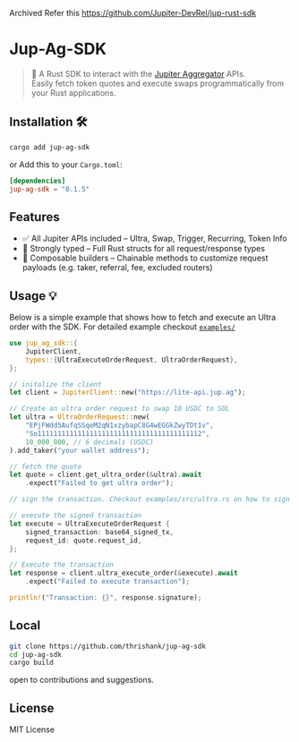 Archived 
Refer this 
https://github.com/Jupiter-DevRel/jup-rust-sdk

# Jup-Ag-SDK

> 🚀 A Rust SDK to interact with the [Jupiter Aggregator](https://jup.ag) APIs.  
> Easily fetch token quotes and execute swaps programmatically from your Rust applications.

## Installation 🛠️

```bash
cargo add jup-ag-sdk
```

or Add this to your `Cargo.toml`:

```toml
[dependencies]
jup-ag-sdk = "0.1.5"
```

## Features

- ✅ All Jupiter APIs included – Ultra, Swap, Trigger, Recurring, Token Info
- 🧱 Strongly typed – Full Rust structs for all request/response types
- 🧠 Composable builders – Chainable methods to customize request payloads (e.g. taker, referral, fee, excluded routers)

## Usage 💡

Below is a simple example that shows how to fetch and execute an Ultra order with the SDK. For detailed example checkout [`examples/`](https://github.com/thrishank/jup-ag-sdk/tree/main/examples)

```rust
use jup_ag_sdk::{
    JupiterClient,
    types::{UltraExecuteOrderRequest, UltraOrderRequest},
};

// initalize the client
let client = JupiterClient::new("https://lite-api.jup.ag");

// Create an ultra order request to swap 10 USDC to SOL
let ultra = UltraOrderRequest::new(
    "EPjFWdd5AufqSSqeM2qN1xzybapC8G4wEGGkZwyTDt1v",
    "So11111111111111111111111111111111111111112",
    10_000_000, // 6 decimals (USDC)
).add_taker("your wallet address");

// fetch the quote
let quote = client.get_ultra_order(&ultra).await
    .expect("Failed to get ultra order");

// sign the transaction. Checkout examples/src/ultra.rs on how to sign the transaction

// execute the signed transaction
let execute = UltraExecuteOrderRequest {
    signed_transaction: base64_signed_tx,
    request_id: quote.request_id,
};

// Execute the transaction
let response = client.ultra_execute_order(&execute).await
    .expect("Failed to execute transaction");

println!("Transaction: {}", response.signature);
```

## Local

```bash
git clone https://github.com/thrishank/jup-ag-sdk
cd jup-ag-sdk
cargo build
```

open to contributions and suggestions.

## License

MIT License
